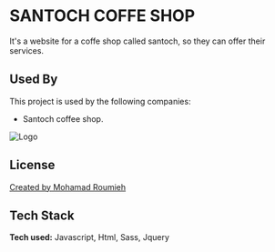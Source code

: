 # SANTOCH COFFE SHOP

It's a website for a coffe shop called santoch, so they can offer their services.

## Used By

This project is used by the following companies:

- Santoch coffee shop.

![Logo](https://img.icons8.com/color/48/000000/kawaii-coffee.png)

## License

[Created by Mohamad Roumieh](https://www.mroumieh.com)

## Tech Stack

**Tech used:** Javascript, Html, Sass, Jquery
